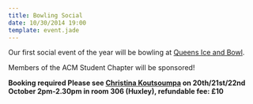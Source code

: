 ```yaml
---
title: Bowling Social
date: 10/30/2014 19:00
template: event.jade
---
```

Our first social event of the year will be bowling at [Queens Ice and Bowl](http://www.queensiceandbowl.co.uk/).

Members of the ACM Student Chapter will be sponsored!

**Booking required
Please see [Christina Koutsoumpa](https://www.imperial.ac.uk/collegedirectory/internal/index.asp?PeopleID=250047) on 20th/21st/22nd October 2pm-2.30pm in room
306 (Huxley), refundable fee: £10**
